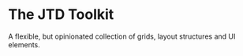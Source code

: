 The JTD Toolkit
=======

A flexible, but opinionated collection of grids, layout structures and UI elements.
